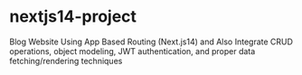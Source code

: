 # nextjs14-project
Blog Website Using App Based Routing (Next.js14) and Also Integrate CRUD operations, object modeling, JWT authentication, and proper data fetching/rendering techniques
